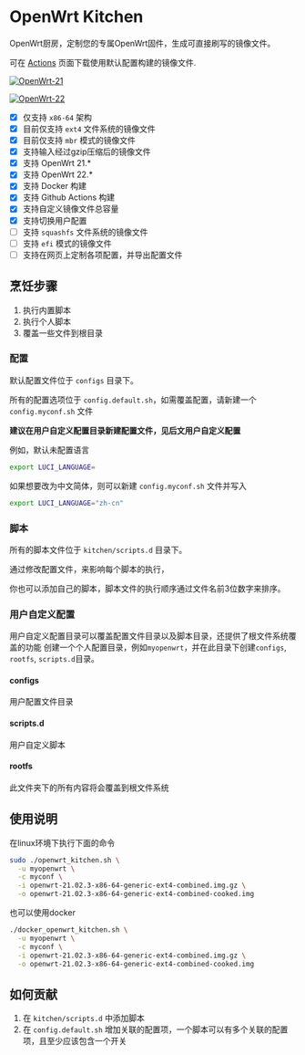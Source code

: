 # OpenWrt Kitchen

OpenWrt厨房，定制您的专属OpenWrt固件，生成可直接刷写的镜像文件。

可在 [Actions](https://github.com/xiaozhuai/openwrt_kitchen/actions) 页面下载使用默认配置构建的镜像文件.

[![OpenWrt-21](https://github.com/xiaozhuai/openwrt_kitchen/actions/workflows/OpenWrt-21.yml/badge.svg)](https://github.com/xiaozhuai/openwrt_kitchen/actions/workflows/OpenWrt-21.yml)

[![OpenWrt-22](https://github.com/xiaozhuai/openwrt_kitchen/actions/workflows/OpenWrt-22.yml/badge.svg)](https://github.com/xiaozhuai/openwrt_kitchen/actions/workflows/OpenWrt-22.yml)

* [x] 仅支持 `x86-64` 架构
* [x] 目前仅支持 `ext4` 文件系统的镜像文件
* [x] 目前仅支持 `mbr` 模式的镜像文件
* [x] 支持输入经过gzip压缩后的镜像文件
* [x] 支持 OpenWrt 21.*
* [x] 支持 OpenWrt 22.*
* [x] 支持 Docker 构建
* [x] 支持 Github Actions 构建
* [x] 支持自定义镜像文件总容量
* [x] 支持切换用户配置
* [ ] 支持 `squashfs` 文件系统的镜像文件
* [ ] 支持 `efi` 模式的镜像文件
* [ ] 支持在网页上定制各项配置，并导出配置文件

## 烹饪步骤

1. 执行内置脚本
2. 执行个人脚本
3. 覆盖一些文件到根目录

### 配置

默认配置文件位于 `configs` 目录下。

所有的配置选项位于 `config.default.sh`，如需覆盖配置，请新建一个 `config.myconf.sh` 文件

**建议在用户自定义配置目录新建配置文件，见后文用户自定义配置**

例如，默认未配置语言
```sh
export LUCI_LANGUAGE=
```

如果想要改为中文简体，则可以新建 `config.myconf.sh` 文件并写入
```sh
export LUCI_LANGUAGE="zh-cn"
```

### 脚本

所有的脚本文件位于 `kitchen/scripts.d` 目录下。

通过修改配置文件，来影响每个脚本的执行，

你也可以添加自己的脚本，脚本文件的执行顺序通过文件名前3位数字来排序。

### 用户自定义配置

用户自定义配置目录可以覆盖配置文件目录以及脚本目录，还提供了根文件系统覆盖的功能
创建一个个人配置目录，例如`myopenwrt`，并在此目录下创建`configs`, `rootfs`, `scripts.d`目录。

#### configs
用户配置文件目录

#### scripts.d
用户自定义脚本

#### rootfs
此文件夹下的所有内容将会覆盖到根文件系统

## 使用说明

在linux环境下执行下面的命令
```sh
sudo ./openwrt_kitchen.sh \
  -u myopenwrt \
  -c myconf \
  -i openwrt-21.02.3-x86-64-generic-ext4-combined.img.gz \
  -o openwrt-21.02.3-x86-64-generic-ext4-combined-cooked.img
```

也可以使用docker
```sh
./docker_openwrt_kitchen.sh \
  -u myopenwrt \
  -c myconf \
  -i openwrt-21.02.3-x86-64-generic-ext4-combined.img.gz \
  -o openwrt-21.02.3-x86-64-generic-ext4-combined-cooked.img
```

## 如何贡献

1. 在 `kitchen/scripts.d` 中添加脚本
2. 在 `config.default.sh` 增加关联的配置项，一个脚本可以有多个关联的配置项，且至少应该包含一个开关
